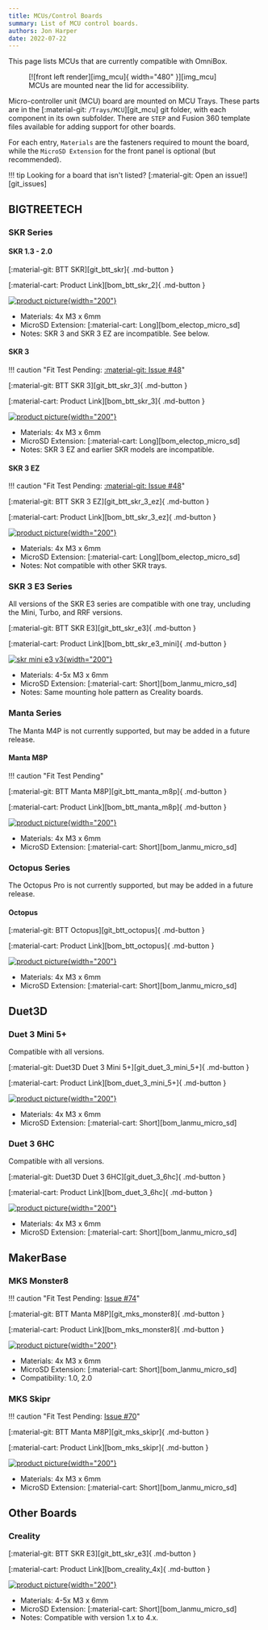 ```yaml
---
title: MCUs/Control Boards
summary: List of MCU control boards.
authors: Jon Harper
date: 2022-07-22
---
```


This page lists MCUs that are currently compatible with OmniBox.

<figure markdown>
  [![front left render][img_mcu]{ width="480" }][img_mcu]
  <figcaption>MCUs are mounted near the lid for accessibility.</figcaption>
</figure>

Micro-controller unit (MCU) board are mounted on MCU Trays. These parts are in the [:material-git: `/Trays/MCU`][git_mcu] git folder, with each component in its own subfolder. There are `STEP` and Fusion 360 template files available for adding support for other boards.

For each entry, `Materials` are the fasteners required to mount the board, while the `MicroSD Extension` for the front panel is optional (but recommended).

!!! tip
    Looking for a board that isn't listed? [:material-git: Open an issue!][git_issues]


<!-- Template 
[![product picture][img_]{width="200"}][img_]

[:material-git: Files: ][git_]{ .md-button }

[:material-cart: Product Link][bom_]{ .md-button }

- Materials:
- MicroSD Extension: 
- Notes:
-->

## BIGTREETECH

### SKR Series

#### SKR 1.3 - 2.0

[:material-git: BTT SKR][git_btt_skr]{ .md-button }

[:material-cart: Product Link][bom_btt_skr_2]{ .md-button }

[![product picture][img_btt_skr_2]{width="200"}][img_btt_skr_2]

- Materials: 4x M3 x 6mm
- MicroSD Extension: [:material-cart: Long][bom_electop_micro_sd]
- Notes: SKR 3 and SKR 3 EZ are incompatible. See below.

#### SKR 3

!!! caution "Fit Test Pending: [:material-git: Issue #48](https://github.com/jon-harper/OmniBox/issues/48)"
    

[:material-git: BTT SKR 3][git_btt_skr_3]{ .md-button }

[:material-cart: Product Link][bom_btt_skr_3]{ .md-button }

[![product picture][img_btt_skr_3]{width="200"}][img_btt_skr_3]

- Materials: 4x M3 x 6mm
- MicroSD Extension: [:material-cart: Long][bom_electop_micro_sd]
- Notes: SKR 3 EZ and earlier SKR models are incompatible.

#### SKR 3 EZ

!!! caution "Fit Test Pending: [:material-git: Issue #48](https://github.com/jon-harper/OmniBox/issues/48)"

[:material-git: BTT SKR 3 EZ][git_btt_skr_3_ez]{ .md-button }

[:material-cart: Product Link][bom_btt_skr_3_ez]{ .md-button }

[![product picture][img_btt_skr_3_ez]{width="200"}][img_btt_skr_3_ez]

- Materials: 4x M3 x 6mm
- MicroSD Extension: [:material-cart: Long][bom_electop_micro_sd]
- Notes: Not compatible with other SKR trays.

### SKR 3 E3 Series

All versions of the SKR E3 series are compatible with one tray, uncluding the Mini, Turbo, and RRF versions.

[:material-git: BTT SKR E3][git_btt_skr_e3]{ .md-button }

[:material-cart: Product Link][bom_btt_skr_e3_mini]{ .md-button }

[![skr mini e3 v3][img_btt_skr_mini_e3_v3]{width="200"}][img_btt_skr_mini_e3_v3]

- Materials: 4-5x M3 x 6mm
- MicroSD Extension: [:material-cart: Short][bom_lanmu_micro_sd]
- Notes: Same mounting hole pattern as Creality boards.

### Manta Series

The Manta M4P is not currently supported, but may be added in a future release.

#### Manta M8P

!!! caution "Fit Test Pending"

[:material-git: BTT Manta M8P][git_btt_manta_m8p]{ .md-button }

[:material-cart: Product Link][bom_btt_manta_m8p]{ .md-button }

[![product picture][img_btt_manta_m8p]{width="200"}][img_btt_manta_m8p]

- Materials: 4x M3 x 6mm
- MicroSD Extension: [:material-cart: Short][bom_lanmu_micro_sd]

### Octopus Series

The Octopus Pro is not currently supported, but may be added in a future release.
#### Octopus

[:material-git: BTT Octopus][git_btt_octopus]{ .md-button }

[:material-cart: Product Link][bom_btt_octopus]{ .md-button }

[![product picture][img_btt_octopus]{width="200"}][img_btt_octopus]

- Materials: 4x M3 x 6mm
- MicroSD Extension: [:material-cart: Short][bom_lanmu_micro_sd]

## Duet3D

### Duet 3 Mini 5+ 

Compatible with all versions.

[:material-git: Duet3D Duet 3 Mini 5+][git_duet_3_mini_5+]{ .md-button }

[:material-cart: Product Link][bom_duet_3_mini_5+]{ .md-button }

[![product picture][img_duet_3_mini_5+]{width="200"}][img_duet_3_mini_5+]

- Materials: 4x M3 x 6mm
- MicroSD Extension: [:material-cart: Short][bom_lanmu_micro_sd]

### Duet 3 6HC

Compatible with all versions.

[:material-git: Duet3D Duet 3 6HC][git_duet_3_6hc]{ .md-button }

[:material-cart: Product Link][bom_duet_3_6hc]{ .md-button }

[![product picture][img_duet_3_6hc]{width="200"}][img_duet_3_6hc]

- Materials: 4x M3 x 6mm
- MicroSD Extension: [:material-cart: Short][bom_lanmu_micro_sd]


## MakerBase

### MKS Monster8

!!! caution "Fit Test Pending: [Issue #74](https://github.com/jon-harper/OmniBox/issues/74)"

[:material-git: BTT Manta M8P][git_mks_monster8]{ .md-button }

[:material-cart: Product Link][bom_mks_monster8]{ .md-button }

[![product picture][img_mks_monster8]{width="200"}][img_mks_monster8]

- Materials: 4x M3 x 6mm
- MicroSD Extension: [:material-cart: Short][bom_lanmu_micro_sd]
- Compatibility: 1.0, 2.0
### MKS Skipr

!!! caution "Fit Test Pending: [Issue #70](https://github.com/jon-harper/OmniBox/issues/70)"

[:material-git: BTT Manta M8P][git_mks_skipr]{ .md-button }

[:material-cart: Product Link][bom_mks_skipr]{ .md-button }

[![product picture][img_mks_skipr]{width="200"}][img_mks_skipr]

- Materials: 4x M3 x 6mm
- MicroSD Extension: [:material-cart: Short][bom_lanmu_micro_sd]

## Other Boards

### Creality

[:material-git: BTT SKR E3][git_btt_skr_e3]{ .md-button }

[:material-cart: Product Link][bom_creality_4x]{ .md-button }

[![product picture][img_creality]{width="200"}][img_creality]

- Materials: 4-5x M3 x 6mm
- MicroSD Extension: [:material-cart: Short][bom_lanmu_micro_sd]
- Notes: Compatible with version 1.x to 4.x.

[img_mcu]: ../img/components/mcu.png

[img_btt_octopus]: ../img/parts/btt_octopus_1.jpg
[img_btt_skr_2]: ../img/parts/btt_skr_2.jpg
[img_btt_skr_3]: ../img/parts/btt_skr_3.jpg
[img_btt_skr_3_ez]: ../img/parts/btt_skr_3_ez.jpg
[img_btt_manta_m8p]: ../img/parts/btt_manta_m8p.jpg
[img_creality]: ../img/parts/creality_board.jpg
[img_btt_skr_e3_turbo]: ../img/parts/btt_skr_e3_turbo.jpg
[img_btt_skr_mini_e3_v3]: ../img/parts/btt_skr_mini_e3_v3.jpg
[img_duet_3_mini_5+]: ../img/parts/duet3_mini_5plus.jpg
[img_duet_3_6hc]: ../img/parts/duet3_6hc.jpg
[img_mks_monster8]: ../img/parts/mks_monster8.jpg
[img_mks_skipr]: ../img/parts/mks_skipr.jpg